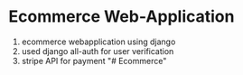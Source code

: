 # Ecommerce Web-Application
1. ecommerce webapplication using django
2. used django all-auth for user verification
3. stripe API for payment
"# Ecommerce" 
